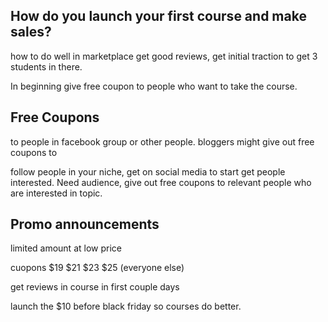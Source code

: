 ## How do you launch your first course and make sales?

how to do well in marketplace
get good reviews, get initial traction to get 3 students in there.

In beginning give free coupon to people who want to take the course.

## Free Coupons
to people in facebook group or other people. bloggers might give out free coupons to 

follow people in your niche, get on social media to start get people interested. Need audience, give out free coupons to relevant people who are interested in topic.

## Promo announcements
limited amount at low price

cuopons
$19
$21
$23
$25 (everyone else)

get reviews in course in first couple days

launch the $10 before black friday so courses do better.


